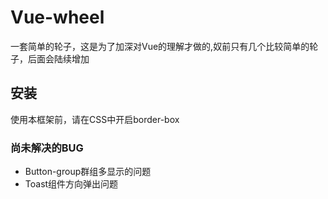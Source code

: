 # Vue-wheel

一套简单的轮子，这是为了加深对Vue的理解才做的,奴前只有几个比较简单的轮子，后面会陆续增加

## 安装

使用本框架前，请在CSS中开启border-box

### 尚未解决的BUG

+ Button-group群组多显示的问题
+ Toast组件方向弹出问题